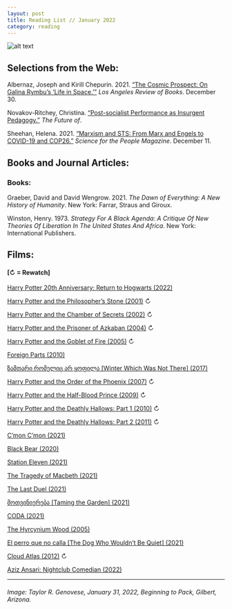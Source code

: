 ```yaml
---
layout: post
title: Reading List // January 2022
category: reading
---
```


![alt text](https://trgenovese.github.io/blog/images/jan22reading.jpg)

## Selections from the Web:
Albernaz, Joseph and Kirill Chepurin. 2021. [“The Cosmic Prospect: On Galina Rymbu’s ‘Life in Space.’”](https://lareviewofbooks.org/article/the-cosmic-prospect-on-galina-rymbus-life-in-space/) *Los Angeles Review of Books*. December 30.

Novakov-Ritchey, Christina. [“Post-socialist Performance as Insurgent Pedagogy.”](https://kajetjournal.com/thefutureof/nostalgia/post-socialist-performance-as-insurgent-pedagogy/) *The Future of*.

Sheehan, Helena. 2021. [“Marxism and STS: From Marx and Engels to COVID-19 and COP26.”](https://magazine.scienceforthepeople.org/online/marxism-and-sts/) *Science for the People Magazine*. December 11.

## Books and Journal Articles:

### Books:
Graeber, David and David Wengrow. 2021. *The Dawn of Everything: A New History of Humanity*. New York: Farrar, Straus and Giroux.

Winston, Henry. 1973. *Strategy For A Black Agenda: A Critique Of New Theories Of Liberation In The United States And Africa*. New York: International Publishers.

## Films:
#### [↻ = Rewatch]

[Harry Potter 20th Anniversary: Return to Hogwarts (2022)](https://letterboxd.com/trgenovese/film/harry-potter-20th-anniversary-return-to-hogwarts/)

[Harry Potter and the Philosopher’s Stone (2001)](https://letterboxd.com/trgenovese/film/harry-potter-and-the-philosophers-stone/2/) ↻

[Harry Potter and the Chamber of Secrets (2002)](https://letterboxd.com/trgenovese/film/harry-potter-and-the-chamber-of-secrets/1/) ↻

[Harry Potter and the Prisoner of Azkaban (2004)](https://letterboxd.com/trgenovese/film/harry-potter-and-the-prisoner-of-azkaban/1/) ↻

[Harry Potter and the Goblet of Fire (2005)](https://letterboxd.com/trgenovese/film/harry-potter-and-the-goblet-of-fire/3/) ↻

[Foreign Parts (2010)](https://letterboxd.com/trgenovese/film/foreign-parts/)

[ზამთარი რომელიც არ ყოფილა [Winter Which Was Not There] (2017)](https://letterboxd.com/trgenovese/film/winter-which-wasnt-there/)

[Harry Potter and the Order of the Phoenix (2007)](https://letterboxd.com/trgenovese/film/harry-potter-and-the-order-of-the-phoenix/3/) ↻

[Harry Potter and the Half-Blood Prince (2009)](https://letterboxd.com/trgenovese/film/harry-potter-and-the-half-blood-prince/3/) ↻

[Harry Potter and the Deathly Hallows: Part 1 (2010)](https://letterboxd.com/trgenovese/film/harry-potter-and-the-deathly-hallows-part-1/2/) ↻

[Harry Potter and the Deathly Hallows: Part 2 (2011)](https://letterboxd.com/trgenovese/film/harry-potter-and-the-deathly-hallows-part-2/2/) ↻

[C’mon C’mon (2021)](https://letterboxd.com/trgenovese/film/cmon-cmon/)

[Black Bear (2020)](https://letterboxd.com/trgenovese/film/black-bear/)

[Station Eleven (2021)](https://letterboxd.com/trgenovese/film/station-eleven/)

[The Tragedy of Macbeth (2021)](https://letterboxd.com/trgenovese/film/the-tragedy-of-macbeth/)

[The Last Duel (2021)](https://letterboxd.com/trgenovese/film/the-last-duel-2021/)

[მოთვინიერება [Taming the Garden] (2021)](https://letterboxd.com/trgenovese/film/taming-the-garden/)

[CODA (2021)](https://letterboxd.com/trgenovese/film/coda-2021/)

[The Hyrcynium Wood (2005)](https://letterboxd.com/trgenovese/film/the-hyrcynium-wood/)

[El perro que no calla [The Dog Who Wouldn’t Be Quiet] (2021)](https://letterboxd.com/trgenovese/film/the-dog-who-wouldnt-be-quiet/)

[Cloud Atlas (2012)](https://letterboxd.com/trgenovese/film/cloud-atlas/1/) ↻

[Aziz Ansari: Nightclub Comedian (2022)](https://letterboxd.com/trgenovese/film/aziz-ansari-nightclub-comedian/)
___
###### Image: Taylor R. Genovese, January 31, 2022, Beginning to Pack, Gilbert, Arizona.

